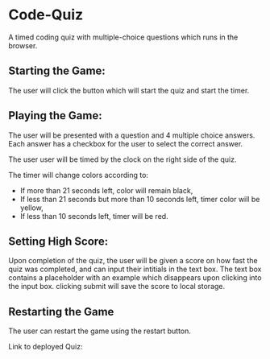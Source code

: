 # Code-Quiz
A timed coding quiz with multiple-choice questions which runs in the browser.

## Starting the Game:

The user will click the button which will start the quiz and start the timer.

## Playing the Game:

The user will be presented with a question and 4 multiple choice answers. Each answer has a checkbox for the user to select the correct answer.

The user user will be timed by the clock on the right side of the quiz. 

The timer will change colors according to:

 - If more than 21 seconds left, color will remain black,
 - If less than 21 seconds but more than 10 seconds left, timer color will be yellow,
 - If less than 10 seconds left, timer will be red.
 
 ## Setting High Score:
 
 Upon completion of the quiz, the user will be given a score on how fast the quiz was completed, and can input their intitials in the text box. The text box contains a placeholder with an example which disappears upon clicking into the input box. clicking submit will save the score to local storage. 
 
 ## Restarting the Game
 
 The user can restart the game using the restart button. 
 
 Link to deployed Quiz:
 
 
